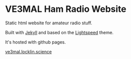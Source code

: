 # VE3MAL Ham Radio Website
Static html website for amateur radio stuff.

Built with [Jekyll](https://jekyllrb.com/) and based on the [Lightspeed](https://jamstackthemes.dev/theme/jekyll-lightspeed/) theme.

It's hosted with github pages.

[ve3mal.locklin.science](https://ve3mal.locklin.science)
